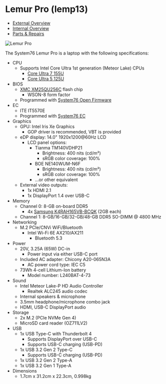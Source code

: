 # Lemur Pro (lemp13)

- [External Overview](./external-overview.md)
- [Internal Overview](./internal-overview.md)
- [Parts & Repairs](./repairs.md)

![Lemur Pro](./img/lemp13.webp)

The System76 Lemur Pro is a laptop with the following specifications:

- CPU
    - Supports Intel Core Ultra 1st generation (Meteor Lake) CPUs
        - [Core Ultra 7 155U](https://www.intel.com/content/www/us/en/products/sku/237327/intel-core-ultra-7-processor-155u-12m-cache-up-to-4-80-ghz/specifications.html)
        - [Core Ultra 5 125U](https://www.intel.com/content/www/us/en/products/sku/237330/intel-core-ultra-5-processor-125u-12m-cache-up-to-4-30-ghz/specifications.html)
- BIOS
    - [XMC XM25QU256C](https://www.xmcwh.com/en/site/product_con/224) flash chip
        - WSON-8 form factor
    - Programmed with [System76 Open Firmware](https://github.com/system76/firmware-open)
- EC
    - ITE IT5570E
    - Programmed with [System76 EC](https://github.com/system76/ec)
- Graphics
    - GPU: Intel Iris Xe Graphics
        - GOP driver is recommended, VBT is provided
    - eDP display: 14.0" 1920x1200@60Hz LCD
        - LCD panel options:
            - Tianma TM140VDHP21
                - Brightness: 400 nits (cd/m²)
                - sRGB color coverage: 100%
            - BOE NE140WUM-N6F
                - Brightness: 400 nits (cd/m²)
                - sRGB color coverage: 100%
            - ...or other equivalent
    - External video outputs:
        - 1x HDMI 2.1
        - 1x DisplayPort 1.4 over USB-C
- Memory
    - Channel 0: 8-GB on-board DDR5
        - 4x [Samsung K4RAH165VB-BCQK](https://semiconductor.samsung.com/dram/ddr/ddr5/k4rah165vb-bcqk/) (2GB each)
    - Channel 1: 8-GB/16-GB/32-GB/48-GB DDR5 SO-DIMM @ 4800 MHz
- Networking
    - M.2 PCIe/CNVi WiFi/Bluetooth
        - Intel Wi-Fi 6E AX210/AX211
            - Bluetooth 5.3
- Power
    - 20V, 3.25A (65W) DC-in
        - Power input via either USB-C port
    - Included AC adapter: Chicony A20-065N3A
        - AC power cord type: IEC C5
    - 73Wh 4-cell Lithium-Ion battery
        - Model number: L240BAT-4-73
- Sound
    - Intel Meteor Lake-P HD Audio Controller
        - Realtek ALC245 audio codec
    - Internal speakers & microphone
    - 3.5mm headphone/microphone combo jack
    - HDMI, USB-C DisplayPort audio
- Storage
    - 2x M.2 (PCIe NVMe Gen 4)
    - MicroSD card reader (OZ711LV2)
- USB
    - 1x USB Type-C with Thunderbolt 4
        - Supports DisplayPort over USB-C
        - Supports USB-C charging (USB-PD)
    - 1x USB 3.2 Gen 2 Type-C
        - Supports USB-C charging (USB-PD)
    - 1x USB 3.2 Gen 2 Type-A
    - 1x USB 3.2 Gen 1 Type-A
- Dimensions
    - 1.7cm x 31.2cm x 22.3cm, 0.998kg
